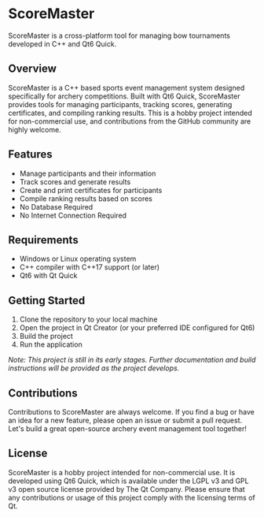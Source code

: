 # ScoreMaster
ScoreMaster is a cross-platform tool for managing bow tournaments developed in C++ and Qt6 Quick.

## Overview
ScoreMaster is a C++ based sports event management system designed specifically for archery competitions. Built with Qt6 Quick, ScoreMaster provides tools for managing participants, tracking scores, generating certificates, and compiling ranking results. This is a hobby project intended for non-commercial use, and contributions from the GitHub community are highly welcome.

## Features
- Manage participants and their information
- Track scores and generate results
- Create and print certificates for participants
- Compile ranking results based on scores
- No Database Required
- No Internet Connection Required

## Requirements
- Windows or Linux operating system
- C++ compiler with C++17 support (or later)
- Qt6 with Qt Quick

## Getting Started
1. Clone the repository to your local machine
2. Open the project in Qt Creator (or your preferred IDE configured for Qt6)
3. Build the project
4. Run the application

_Note: This project is still in its early stages. Further documentation and build instructions will be provided as the project develops._

## Contributions
Contributions to ScoreMaster are always welcome. If you find a bug or have an idea for a new feature, please open an issue or submit a pull request. Let's build a great open-source archery event management tool together!

## License
ScoreMaster is a hobby project intended for non-commercial use. It is developed using Qt6 Quick, which is available under the LGPL v3 and GPL v3 open source license provided by The Qt Company. Please ensure that any contributions or usage of this project comply with the licensing terms of Qt.

